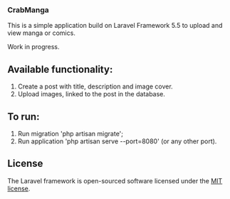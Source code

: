 ### CrabManga

This is a simple application build on Laravel Framework 5.5 to upload and view manga or comics.

Work in progress.

## Available functionality:

1. Create a post with title, description and image cover.
2. Upload images, linked to the post in the database.

## To run:
1. Run migration 'php artisan migrate';
2. Run application 'php artisan serve --port=8080' (or any other port).

## License
The Laravel framework is open-sourced software licensed under the [MIT license](https://opensource.org/licenses/MIT).
